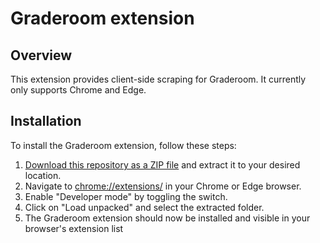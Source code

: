 # Graderoom extension
## Overview
This extension provides client-side scraping for Graderoom. It currently only supports Chrome and Edge.
## Installation
To install the Graderoom extension, follow these steps:
1. [Download this repository as a ZIP file](https://github.com/graderoom/graderoom-extension/archive/refs/heads/master.zip) and extract it to your desired location.
2. Navigate to <a href="chrome://extensions/">chrome://extensions/</a> in your Chrome or Edge browser.
3. Enable "Developer mode" by toggling the switch.
4. Click on "Load unpacked" and select the extracted folder.
5. The Graderoom extension should now be installed and visible in your browser's extension list
